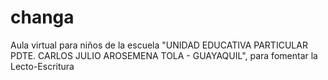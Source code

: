 # changa
Aula virtual para niños de la escuela "UNIDAD EDUCATIVA PARTICULAR PDTE. CARLOS JULIO AROSEMENA TOLA - GUAYAQUIL", para fomentar la Lecto-Escritura
